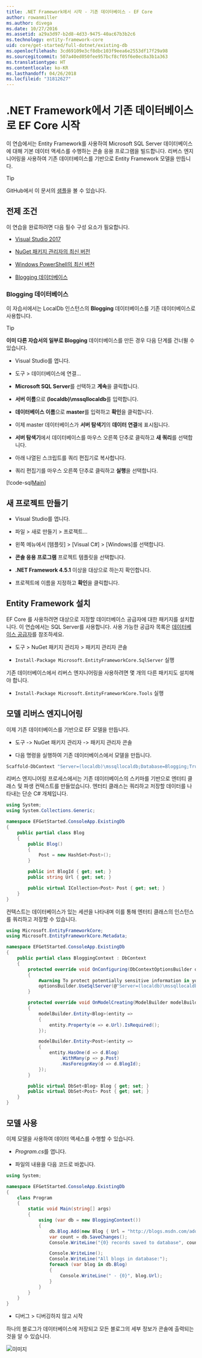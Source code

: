 ```yaml
---
title: .NET Framework에서 시작 - 기존 데이터베이스 - EF Core
author: rowanmiller
ms.author: divega
ms.date: 10/27/2016
ms.assetid: a29a3d97-b2d8-4d33-9475-40ac67b3b2c6
ms.technology: entity-framework-core
uid: core/get-started/full-dotnet/existing-db
ms.openlocfilehash: 3cd69109e3cf8dbc103f9eea6e2553df17f29a98
ms.sourcegitcommit: 507a40ed050fee957bcf8cf05f6e0ec8a3b1a363
ms.translationtype: HT
ms.contentlocale: ko-KR
ms.lasthandoff: 04/26/2018
ms.locfileid: "31812627"
---
```

# <a name="getting-started-with-ef-core-on-net-framework-with-an-existing-database"></a>.NET Framework에서 기존 데이터베이스로 EF Core 시작

이 연습에서는 Entity Framework를 사용하여 Microsoft SQL Server 데이터베이스에 대해 기본 데이터 액세스를 수행하는 콘솔 응용 프로그램을 빌드합니다. 리버스 엔지니어링을 사용하여 기존 데이터베이스를 기반으로 Entity Framework 모델을 만듭니다.

> [!TIP]  
> GitHub에서 이 문서의 [샘플](https://github.com/aspnet/EntityFramework.Docs/tree/master/samples/core/GetStarted/FullNet/ConsoleApp.ExistingDb)을 볼 수 있습니다.

## <a name="prerequisites"></a>전제 조건

이 연습을 완료하려면 다음 필수 구성 요소가 필요합니다.

* [Visual Studio 2017](https://www.visualstudio.com/downloads/)

* [NuGet 패키지 관리자의 최신 버전](https://dist.nuget.org/index.html)

* [Windows PowerShell의 최신 버전](https://docs.microsoft.com/powershell/scripting/setup/installing-windows-powershell)

* [Blogging 데이터베이스](#blogging-database)

### <a name="blogging-database"></a>Blogging 데이터베이스

이 자습서에서는 LocalDb 인스턴스의 **Blogging** 데이터베이스를 기존 데이터베이스로 사용합니다.

> [!TIP]  
> **이미 다른 자습서의 일부로 Blogging** 데이터베이스를 만든 경우 다음 단계를 건너뛸 수 있습니다.

* Visual Studio를 엽니다.

* 도구 > 데이터베이스에 연결...

* **Microsoft SQL Server**를 선택하고 **계속**을 클릭합니다.

* **서버 이름**으로 **(localdb)\mssqllocaldb**를 입력합니다.

* **데이터베이스 이름**으로 **master**를 입력하고 **확인**을 클릭합니다.

* 이제 master 데이터베이스가 **서버 탐색기**의 **데이터 연결**에 표시됩니다.

* **서버 탐색기**에서 데이터베이스를 마우스 오른쪽 단추로 클릭하고 **새 쿼리**를 선택합니다.

* 아래 나열된 스크립트를 쿼리 편집기로 복사합니다.

* 쿼리 편집기를 마우스 오른쪽 단추로 클릭하고 **실행**을 선택합니다.

[!code-sql[Main](../_shared/create-blogging-database-script.sql)]

## <a name="create-a-new-project"></a>새 프로젝트 만들기

* Visual Studio를 엽니다.

* 파일 > 새로 만들기 > 프로젝트...

* 왼쪽 메뉴에서 [템플릿] > [Visual C#] > [Windows]를 선택합니다.

* **콘솔 응용 프로그램** 프로젝트 템플릿을 선택합니다.

* **.NET Framework 4.5.1** 이상을 대상으로 하는지 확인합니다.

* 프로젝트에 이름을 지정하고 **확인**을 클릭합니다.

## <a name="install-entity-framework"></a>Entity Framework 설치

EF Core 를 사용하려면 대상으로 지정할 데이터베이스 공급자에 대한 패키지를 설치합니다. 이 연습에서는 SQL Server를 사용합니다. 사용 가능한 공급자 목록은 [데이터베이스 공급자](../../providers/index.md)를 참조하세요.

* 도구 > NuGet 패키지 관리자 > 패키지 관리자 콘솔

* `Install-Package Microsoft.EntityFrameworkCore.SqlServer` 실행

기존 데이터베이스에서 리버스 엔지니어링을 사용하려면 몇 개의 다른 패키지도 설치해야 합니다.

* `Install-Package Microsoft.EntityFrameworkCore.Tools` 실행

## <a name="reverse-engineer-your-model"></a>모델 리버스 엔지니어링

이제 기존 데이터베이스를 기반으로 EF 모델을 만듭니다.

* 도구 -> NuGet 패키지 관리자 -> 패키지 관리자 콘솔

* 다음 명령을 실행하여 기존 데이터베이스에서 모델을 만듭니다.

``` powershell
Scaffold-DbContext "Server=(localdb)\mssqllocaldb;Database=Blogging;Trusted_Connection=True;" Microsoft.EntityFrameworkCore.SqlServer
```

리버스 엔지니어링 프로세스에서는 기존 데이터베이스의 스키마를 기반으로 엔터티 클래스 및 파생 컨텍스트를 만들었습니다. 엔터티 클래스는 쿼리하고 저장할 데이터를 나타내는 단순 C# 개체입니다.

<!-- [!code-csharp[Main](samples/core/GetStarted/FullNet/ConsoleApp.ExistingDb/Blog.cs)] -->
``` csharp
using System;
using System.Collections.Generic;

namespace EFGetStarted.ConsoleApp.ExistingDb
{
    public partial class Blog
    {
        public Blog()
        {
            Post = new HashSet<Post>();
        }

        public int BlogId { get; set; }
        public string Url { get; set; }

        public virtual ICollection<Post> Post { get; set; }
    }
}
```

컨텍스트는 데이터베이스가 있는 세션을 나타내며 이를 통해 엔터티 클래스의 인스턴스를 쿼리하고 저장할 수 있습니다.

<!-- [!code-csharp[Main](samples/core/GetStarted/FullNet/ConsoleApp.ExistingDb/BloggingContext.cs)] -->
``` csharp
using Microsoft.EntityFrameworkCore;
using Microsoft.EntityFrameworkCore.Metadata;

namespace EFGetStarted.ConsoleApp.ExistingDb
{
    public partial class BloggingContext : DbContext
    {
        protected override void OnConfiguring(DbContextOptionsBuilder optionsBuilder)
        {
            #warning To protect potentially sensitive information in your connection string, you should move it out of source code. See http://go.microsoft.com/fwlink/?LinkId=723263 for guidance on storing connection strings.
            optionsBuilder.UseSqlServer(@"Server=(localdb)\mssqllocaldb;Database=Blogging;Trusted_Connection=True;");
        }

        protected override void OnModelCreating(ModelBuilder modelBuilder)
        {
            modelBuilder.Entity<Blog>(entity =>
            {
                entity.Property(e => e.Url).IsRequired();
            });

            modelBuilder.Entity<Post>(entity =>
            {
                entity.HasOne(d => d.Blog)
                    .WithMany(p => p.Post)
                    .HasForeignKey(d => d.BlogId);
            });
        }

        public virtual DbSet<Blog> Blog { get; set; }
        public virtual DbSet<Post> Post { get; set; }
    }
}
```

## <a name="use-your-model"></a>모델 사용

이제 모델을 사용하여 데이터 액세스를 수행할 수 있습니다.

* *Program.cs*를 엽니다.

* 파일의 내용을 다음 코드로 바꿉니다.

<!-- [!code-csharp[Main](samples/core/GetStarted/FullNet/ConsoleApp.ExistingDb/Program.cs)] -->
``` csharp
using System;

namespace EFGetStarted.ConsoleApp.ExistingDb
{
    class Program
    {
        static void Main(string[] args)
        {
            using (var db = new BloggingContext())
            {
                db.Blog.Add(new Blog { Url = "http://blogs.msdn.com/adonet" });
                var count = db.SaveChanges();
                Console.WriteLine("{0} records saved to database", count);

                Console.WriteLine();
                Console.WriteLine("All blogs in database:");
                foreach (var blog in db.Blog)
                {
                    Console.WriteLine(" - {0}", blog.Url);
                }
            }
        }
    }
}
```

* 디버그 > 디버깅하지 않고 시작

하나의 블로그가 데이터베이스에 저장되고 모든 블로그의 세부 정보가 콘솔에 출력되는 것을 알 수 있습니다.

![이미지](_static/output-existing-db.png)

